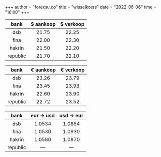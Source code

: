 +++
author = "forexsu.co"
title = "wisselkoers"
date = "2022-06-06"
time = "16:00"
+++

bank|$ aankoop|$ verkoop
:-----:|:-----:|:-----:
dsb  |21.75|22.25
fina  |22.00|22.30
hakrin  |21.50|22.20
republic  |21.70|22.10

bank|€ aankoop|€ verkoop
:-----:|:-----:|:-----:
dsb  |23.26|23.79
fina  |23.45|23.93
hakrin  |22.60|23.90
republic  |22.72|23.52

bank|eur → usd|usd → eur
:-----:|:-----:|:-----:
dsb  |1.0534|1.0854
fina  |1.0530|1.0930
hakrin  |1.0580|1.0870
republic  |—|—
